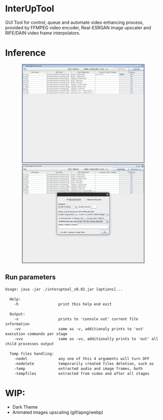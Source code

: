 # InterUpTool
GUI Tool for control, queue and automate video enhancing process, provided by FFMPEG video encoder, Real-ESRGAN image upscaler and RIFE/DAIN video frame interpolators.

# Inference
<p align="center">
  <img src="gitdocs/imgs/program_interface.jpg" height=320><img src="gitdocs/imgs/user_settings_interface.jpg" height=320>
</p>

## Run parameters

```console
Usage: java -jar ./interuptool_v0.02.jar [options]...

  Help:
    -h                  print this help end exit

  Output:
    -v                  prints to 'console out' current file information
    -vv                 same as -v, additionaly prints to 'out' execution commands per stage
    -vvv                same as -vv, additionally prints to 'out' all child processes output

  Temp files handling:
    -nodel              any one of this 4 arguments will turn OFF
    -nodelete           temporarily created files deletion, such as
    -temp               extracted audio and image frames, both
    -tempfiles          extracted from video and after all stages
```

# WIP:
- Dark Theme
- Animated images upscaling (gif/apng/webp)